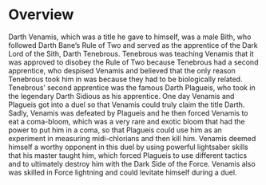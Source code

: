 # Overview

Darth Venamis, which was a title he gave to himself, was a male Bith, who followed Darth Bane’s Rule of Two and served as the apprentice of the Dark Lord of the Sith, Darth Tenebrous.
Tenebrous was teaching Venamis that it was approved to disobey the Rule of Two because Tenebrous had a second apprentice, who despised Venamis and believed that the only reason Tenebrous took him in was because they had to be biologically related.
Tenebrous’ second apprentice was the famous Darth Plagueis, who took in the legendary Darth Sidious as his apprentice.
One day Venamis and Plagueis got into a duel so that Venamis could truly claim the title Darth.
Sadly, Venamis was defeated by Plagueis and he then forced Venamis to eat a coma-bloom, which was a very rare and exotic bloom that had the power to put him in a coma, so that Plagueis could use him as an experiment in measuring midi-chlorians and then kill him.
Venamis deemed himself a worthy opponent in this duel by using powerful lightsaber skills that his master taught him, which forced Plagueis to use different tactics and to ultimately destroy him with the Dark Side of the Force.
Venamis also was skilled in Force lightning and could levitate himself during a duel.
